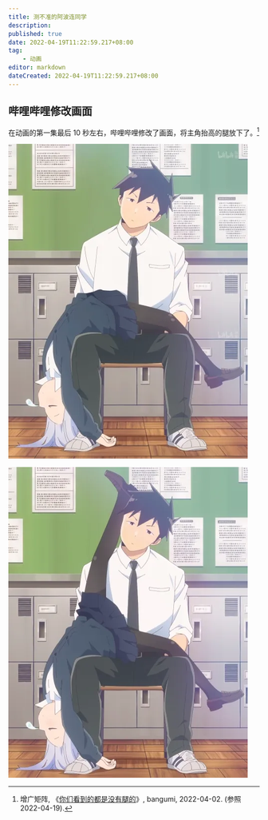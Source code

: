 ```yaml
---
title: 测不准的阿波连同学
description:
published: true
date: 2022-04-19T11:22:59.217+08:00
tag:
    - 动画
editor: markdown
dateCreated: 2022-04-19T11:22:59.217+08:00
---
```


## 哔哩哔哩修改画面

在动画的第一集最后 10 秒左右，哔哩哔哩修改了画面，将主角抬高的腿放下了。[^309202]

[^309202]: 增广矩阵, 《[你们看到的都是没有腿的](https://web.archive.org/web/20220419031252/https://bangumi.tv/blog/309202)》, bangumi, 2022-04-02. (参照 2022-04-19).

![哔哩哔哩](/src/video/测不准的阿波连同学/哔哩哔哩_e01@23-52.webp)

![非哔哩哔哩大陆](/src/video/测不准的阿波连同学/非哔哩哔哩大陆_e01@23-52.webp)
